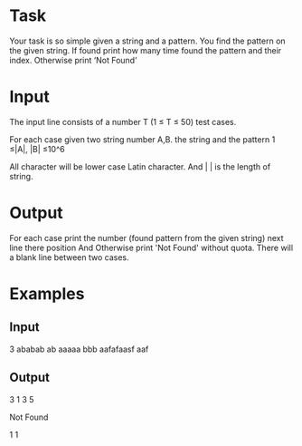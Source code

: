 # Task

Your task is so simple given a string and a pattern. You find the pattern on the given string. If found print how many time found the pattern and their index. Otherwise print ‘Not Found’

# Input

The input line consists of a number T (1 ≤ T ≤ 50) test cases.

For each case given two string number  A,B. the string and the pattern  1 ≤|A|, |B| ≤10^6

All character will be lower case Latin character.  And |  | is the length of string.

# Output

For each case print the number  (found pattern from the given string) next line there position And Otherwise print 'Not Found' without quota.
There will a blank line between two cases.

# Examples

## Input

3
ababab ab
aaaaa bbb
aafafaasf aaf

## Output

3
1 3 5

Not Found

1
1
